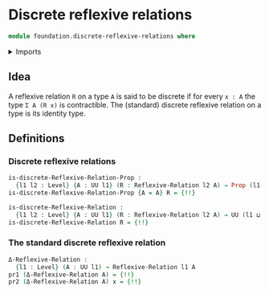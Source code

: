 # Discrete reflexive relations

```agda
module foundation.discrete-reflexive-relations where
```

<details><summary>Imports</summary>

```agda
open import foundation.contractible-types
open import foundation.dependent-pair-types
open import foundation.reflexive-relations
open import foundation.universe-levels

open import foundation-core.identity-types
open import foundation-core.propositions
```

</details>

## Idea

A reflexive relation `R` on a type `A` is said to be discrete if for every
`x : A` the type `Σ A (R x)` is contractible. The (standard) discrete reflexive
relation on a type is its identity type.

## Definitions

### Discrete reflexive relations

```agda
is-discrete-Reflexive-Relation-Prop :
  {l1 l2 : Level} {A : UU l1} (R : Reflexive-Relation l2 A) → Prop (l1 ⊔ l2)
is-discrete-Reflexive-Relation-Prop {A = A} R = {!!}

is-discrete-Reflexive-Relation :
  {l1 l2 : Level} {A : UU l1} (R : Reflexive-Relation l2 A) → UU (l1 ⊔ l2)
is-discrete-Reflexive-Relation R = {!!}
```

### The standard discrete reflexive relation

```agda
Δ-Reflexive-Relation :
  {l1 : Level} (A : UU l1) → Reflexive-Relation l1 A
pr1 (Δ-Reflexive-Relation A) = {!!}
pr2 (Δ-Reflexive-Relation A) x = {!!}
```
